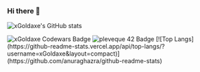 ### Hi there 👋

![xGoldaxe's GitHub stats](https://github-readme-stats.vercel.app/api?username=xGoldaxe&count_private=true&theme=tokyonight)

<img src="https://www.codewars.com/users/xGoldaxe/badges/large" alt="xGoldaxe Codewars Badge">
<img src="https://badge42.vercel.app/api/v2/cl32v5gfe002009idz16ua818/stats?cursusId=21&coalitionId=45" alt="pleveque 42 Badge">
[![Top Langs](https://github-readme-stats.vercel.app/api/top-langs/?username=xGoldaxe&layout=compact)](https://github.com/anuraghazra/github-readme-stats)

<!--
**xGoldaxe/xGoldaxe** is a ✨ _special_ ✨ repository because its `README.md` (this file) appears on your GitHub profile.

Here are some ideas to get you started:

- 🔭 I’m currently working on ...
- 🌱 I’m currently learning ...
- 👯 I’m looking to collaborate on ...
- 🤔 I’m looking for help with ...
- 💬 Ask me about ...
- 📫 How to reach me: ...
- 😄 Pronouns: ...
- ⚡ Fun fact: ...
-->

